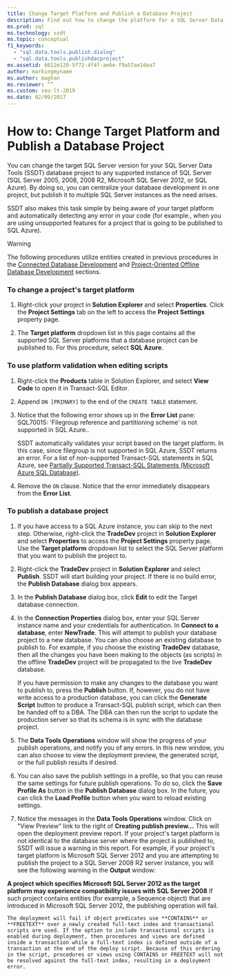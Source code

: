 ```yaml
---
title: Change Target Platform and Publish a Database Project
description: Find out how to change the platform for a SQL Server Data Tools database project to a supported instance of SQL Server. Learn how to publish a database project.
ms.prod: sql
ms.technology: ssdt
ms.topic: conceptual
f1_keywords: 
  - "sql.data.tools.publish.dialog"
  - "sql.data.tools.publishdacproject"
ms.assetid: 6012e120-5f72-4f4f-ae6e-f9a57ae1dea7
author: markingmyname
ms.author: maghan
ms.reviewer: “”
ms.custom: seo-lt-2019
ms.date: 02/09/2017
---
```


# How to: Change Target Platform and Publish a Database Project

You can change the target SQL Server version for your SQL Server Data Tools (SSDT) database project to any supported instance of SQL Server (SQL Server 2005, 2008, 2008 R2, Microsoft SQL Server 2012, or SQL Azure). By doing so, you can centralize your database development in one project, but publish it to multiple SQL Server instances as the need arises.  
  
SSDT also makes this task simple by being aware of your target platform and automatically detecting any error in your code (for example., when you are using unsupported features for a project that is going to be published to SQL Azure).  
  
> [!WARNING]  
> The following procedures utilize entities created in previous procedures in the [Connected Database Development](../ssdt/connected-database-development.md) and [Project-Oriented Offline Database Development](../ssdt/project-oriented-offline-database-development.md) sections.  
  
### To change a project's target platform  
  
1.  Right-click your project in **Solution Explorer** and select **Properties**. Click the **Project Settings** tab on the left to access the **Project Settings** property page.  
  
2.  The **Target platform** dropdown list in this page contains all the supported SQL Server platforms that a database project can be published to. For this procedure, select **SQL Azure**.  
  
### To use platform validation when editing scripts  
  
1.  Right-click the **Products** table in Solution Explorer, and select **View Code** to open it in Transact\-SQL Editor.  
  
2.  Append `ON [PRIMARY]` to the end of the `CREATE TABLE` statement.  
  
3.  Notice that the following error shows up in the **Error List** pane:  SQL70015: 'Filegroup reference and partitioning scheme' is not supported in SQL Azure..  
  
    SSDT automatically validates your script based on the target platform. In this case, since filegroup is not supported in SQL Azure, SSDT returns an error. For a list of non-supported Transact\-SQL statements in SQL Azure, see [Partially Supported Transact-SQL Statements (Microsoft Azure SQL Database)](https://msdn.microsoft.com/library/ee336267.aspx).  
  
4.  Remove the `ON` clause. Notice that the error immediately disappears from the **Error List**.  
  
### To publish a database project  
  
1.  If you have access to a SQL Azure instance, you can skip to the next step. Otherwise, right-click the **TradeDev** project in **Solution Explorer** and select **Properties** to access the **Project Settings** property page. Use the **Target platform** dropdown list to select the SQL Server platform that you want to publish the project to.  
  
2.  Right-click the **TradeDev** project in **Solution Explorer** and select **Publish**. SSDT will start building your project. If there is no build error, the **Publish Database** dialog box appears.  
  
3.  In the **Publish Database** dialog box, click **Edit** to edit the Target database connection.  
  
4.  In the **Connection Properties** dialog box, enter your SQL Server instance name and your credentials for authentication. In **Connect to a database**, enter **NewTrade**. This will attempt to publish your database project to a new database. You can also choose an existing database to publish to. For example, if you choose the existing **TradeDev** database, then all the changes you have been making to the objects (as scripts) in the offline **TradeDev** project will be propagated to the live **TradeDev** database.  
  
    If you have permission to make any changes to the database you want to publish to, press the **Publish** button. If, however, you do not have write access to a production database, you can click the **Generate Script** button to produce a Transact\-SQL publish script, which can then be handed off to a DBA. The DBA can then run the script to update the production server so that its schema is in sync with the database project.  
  
5.  The **Data Tools Operations**  window will show the progress of your publish operations, and notify you of any errors. In this new window, you can also choose to view the deployment preview, the generated script, or the full publish results if desired.  
  
6.  You can also save the publish settings in a profile, so that you can reuse the same settings for future publish operations. To do so, click the **Save Profile As** button in the **Publish Database** dialog box. In the future, you can click the **Load Profile** button when you want to reload existing settings.  
  
7.  Notice the messages in the **Data Tools Operations** window. Click on "View Preview" link to the right of **Creating publish preview...** This will open the deployment preview report. If your project's target platform is not identical to the database server where the project is published to, SSDT will issue a warning in this report.  For example, if your project's target platform is Microsoft SQL Server 2012 and you are attempting to publish the project to a SQL Server 2008 R2 server instance, you will see the following warning in the **Output** window:  
  
**A project which specifies Microsoft SQL Server 2012 as the target platform may experience compatibility issues with SQL Server 2008**    If such project contains entities (for example, a Sequence object) that are introduced in Microsoft SQL Server 2012, the publishing operation will fail.  
  
    The deployment will fail if object predicates use **CONTAINS** or **FREETEXT** over a newly created full-text index and transactional scripts are used. If the option to include transactional scripts is enabled during deployment, then procedures and views are defined inside a transaction while a full-text index is defined outside of a transaction at the end of the deploy script. Because of this ordering in the script, procedures or views using CONTAINS or FREETEXT will not be resolved against the full-text index, resulting in a deployment error.  
  
